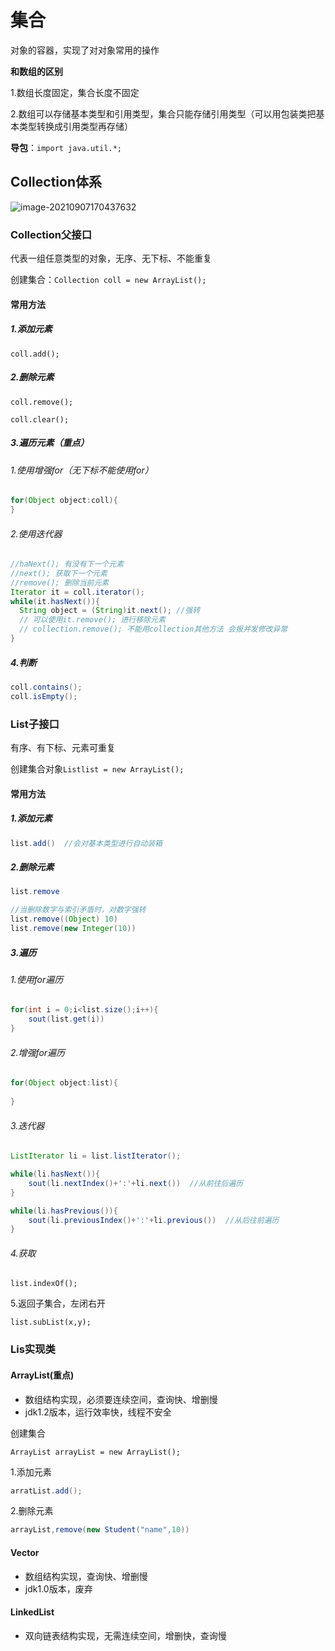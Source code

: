 # 集合

对象的容器，实现了对对象常用的操作

**和数组的区别**

1.数组长度固定，集合长度不固定

2.数组可以存储基本类型和引用类型，集合只能存储引用类型（可以用包装类把基本类型转换成引用类型再存储）

**导包**：`import java.util.*;`

## Collection体系

![image-20210907170437632](D:\597\Java_notes\src\Collection.png)

### Collection父接口

代表一组任意类型的对象，无序、无下标、不能重复

创建集合：`Collection coll = new ArrayList(); `

#### 常用方法

##### 1.添加元素

`coll.add();`

##### 2.删除元素

`coll.remove();`

`coll.clear();`

##### 3.遍历元素（重点）

###### 	1.使用增强for（无下标不能使用for）

```java
for(Object object:coll){
}
```

###### 	2.使用迭代器

```java
//haNext(); 有没有下一个元素
//next(); 获取下一个元素
//remove(); 删除当前元素
Iterator it = coll.iterator();
while(it.hasNext()){
  String object = (String)it.next(); //强转
  // 可以使用it.remove(); 进行移除元素
  // collection.remove(); 不能用collection其他方法 会报并发修改异常
}
```

##### 4.判断

```java
coll.contains();
coll.isEmpty();
```

### List子接口

有序、有下标、元素可重复

创建集合对象`Listlist = new ArrayList();`

#### 常用方法

##### 1.添加元素

```java
list.add()	//会对基本类型进行自动装箱
```

##### 2.删除元素

```java
list.remove

//当删除数字与索引矛盾时，对数字强转
list.remove((Object) 10)
list.remove(new Integer(10))
```

##### 3.遍历

###### 1.使用for遍历

```JAVA
for(int i = 0;i<list.size();i++){
	sout(list.get(i))
}
```

###### 2.增强for遍历

```java
for(Object object:list){
    
}
```

###### 3.迭代器

```java
ListIterator li = list.listIterator();

while(li.hasNext()){
	sout(li.nextIndex()+':'+li.next())	//从前往后遍历
}

while(li.hasPrevious()){
	sout(li.previousIndex()+':'+li.previous())	//从后往前遍历
}

```

###### 4.获取

```
list.indexOf();
```

5.返回子集合，左闭右开

```
list.subList(x,y);
```

### Lis实现类

#### ArrayList(重点)

- 数组结构实现，必须要连续空间，查询快、增删慢
- jdk1.2版本，运行效率快，线程不安全

创建集合

```
ArrayList arrayList = new ArrayList();
```

1.添加元素

```java
arratList.add();
```

2.删除元素

```java
arrayList,remove(new Student("name",10))
```



#### Vector

- 数组结构实现，查询快、增删慢
- jdk1.0版本，废弃

#### LinkedList

- 双向链表结构实现，无需连续空间，增删快，查询慢

